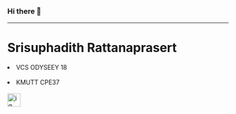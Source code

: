 ### Hi there 👋
---
# Srisuphadith Rattanaprasert <br>
<li>VCS ODYSEEY 18 </li><br>
<li>KMUTT CPE37</li> <br>
<div id="badges">
  <a href="[your-linkedin-URL](https://www.instagram.com/e_mc.c/)">
    <img src="https://cdn.icon-icons.com/icons2/2699/PNG/512/instagram_logo_icon_168715.png" alt="ig" style="width:30px"/>
  </a>
</div>
<!--
**Srisuphadith/Srisuphadith** is a ✨ _special_ ✨ repository because its `README.md` (this file) appears on your GitHub profile.

Here are some ideas to get you started:

- 🔭 I’m currently working on ...
- 🌱 I’m currently learning ...
- 👯 I’m looking to collaborate on ...
- 🤔 I’m looking for help with ...
- 💬 Ask me about ...
- 📫 How to reach me: ...
- 😄 Pronouns: ...
- ⚡ Fun fact: ...
-->
